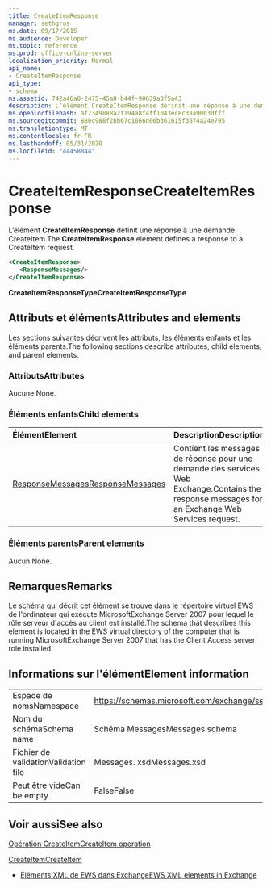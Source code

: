 ```yaml
---
title: CreateItemResponse
manager: sethgros
ms.date: 09/17/2015
ms.audience: Developer
ms.topic: reference
ms.prod: office-online-server
localization_priority: Normal
api_name:
- CreateItemResponse
api_type:
- schema
ms.assetid: 742a46a0-2475-45a0-b44f-90639a3f5a43
description: L’élément CreateItemResponse définit une réponse à une demande CreateItem.
ms.openlocfilehash: af7349888a2f194a8f4ff1043ec8c38a90b3dfff
ms.sourcegitcommit: 88ec988f2bb67c1866d06b361615f3674a24e795
ms.translationtype: MT
ms.contentlocale: fr-FR
ms.lasthandoff: 05/31/2020
ms.locfileid: "44458844"
---
```

# <a name="createitemresponse"></a><span data-ttu-id="a9757-103">CreateItemResponse</span><span class="sxs-lookup"><span data-stu-id="a9757-103">CreateItemResponse</span></span>

<span data-ttu-id="a9757-104">L’élément **CreateItemResponse** définit une réponse à une demande CreateItem.</span><span class="sxs-lookup"><span data-stu-id="a9757-104">The **CreateItemResponse** element defines a response to a CreateItem request.</span></span> 
  
```xml
<CreateItemResponse>
   <ResponseMessages/>
</CreateItemResponse>
```

 <span data-ttu-id="a9757-105">**CreateItemResponseType**</span><span class="sxs-lookup"><span data-stu-id="a9757-105">**CreateItemResponseType**</span></span>
## <a name="attributes-and-elements"></a><span data-ttu-id="a9757-106">Attributs et éléments</span><span class="sxs-lookup"><span data-stu-id="a9757-106">Attributes and elements</span></span>

<span data-ttu-id="a9757-107">Les sections suivantes décrivent les attributs, les éléments enfants et les éléments parents.</span><span class="sxs-lookup"><span data-stu-id="a9757-107">The following sections describe attributes, child elements, and parent elements.</span></span>
  
### <a name="attributes"></a><span data-ttu-id="a9757-108">Attributs</span><span class="sxs-lookup"><span data-stu-id="a9757-108">Attributes</span></span>

<span data-ttu-id="a9757-109">Aucune.</span><span class="sxs-lookup"><span data-stu-id="a9757-109">None.</span></span>
  
### <a name="child-elements"></a><span data-ttu-id="a9757-110">Éléments enfants</span><span class="sxs-lookup"><span data-stu-id="a9757-110">Child elements</span></span>

|<span data-ttu-id="a9757-111">**Élément**</span><span class="sxs-lookup"><span data-stu-id="a9757-111">**Element**</span></span>|<span data-ttu-id="a9757-112">**Description**</span><span class="sxs-lookup"><span data-stu-id="a9757-112">**Description**</span></span>|
|:-----|:-----|
|[<span data-ttu-id="a9757-113">ResponseMessages</span><span class="sxs-lookup"><span data-stu-id="a9757-113">ResponseMessages</span></span>](responsemessages.md) <br/> |<span data-ttu-id="a9757-114">Contient les messages de réponse pour une demande des services Web Exchange.</span><span class="sxs-lookup"><span data-stu-id="a9757-114">Contains the response messages for an Exchange Web Services request.</span></span>  <br/> |
   
### <a name="parent-elements"></a><span data-ttu-id="a9757-115">Éléments parents</span><span class="sxs-lookup"><span data-stu-id="a9757-115">Parent elements</span></span>

<span data-ttu-id="a9757-116">Aucun.</span><span class="sxs-lookup"><span data-stu-id="a9757-116">None.</span></span>
  
## <a name="remarks"></a><span data-ttu-id="a9757-117">Remarques</span><span class="sxs-lookup"><span data-stu-id="a9757-117">Remarks</span></span>

<span data-ttu-id="a9757-118">Le schéma qui décrit cet élément se trouve dans le répertoire virtuel EWS de l'ordinateur qui exécute MicrosoftExchange Server 2007 pour lequel le rôle serveur d'accès au client est installé.</span><span class="sxs-lookup"><span data-stu-id="a9757-118">The schema that describes this element is located in the EWS virtual directory of the computer that is running MicrosoftExchange Server 2007 that has the Client Access server role installed.</span></span>
  
## <a name="element-information"></a><span data-ttu-id="a9757-119">Informations sur l'élément</span><span class="sxs-lookup"><span data-stu-id="a9757-119">Element information</span></span>

|||
|:-----|:-----|
|<span data-ttu-id="a9757-120">Espace de noms</span><span class="sxs-lookup"><span data-stu-id="a9757-120">Namespace</span></span>  <br/> |https://schemas.microsoft.com/exchange/services/2006/messages  <br/> |
|<span data-ttu-id="a9757-121">Nom du schéma</span><span class="sxs-lookup"><span data-stu-id="a9757-121">Schema name</span></span>  <br/> |<span data-ttu-id="a9757-122">Schéma Messages</span><span class="sxs-lookup"><span data-stu-id="a9757-122">Messages schema</span></span>  <br/> |
|<span data-ttu-id="a9757-123">Fichier de validation</span><span class="sxs-lookup"><span data-stu-id="a9757-123">Validation file</span></span>  <br/> |<span data-ttu-id="a9757-124">Messages. xsd</span><span class="sxs-lookup"><span data-stu-id="a9757-124">Messages.xsd</span></span>  <br/> |
|<span data-ttu-id="a9757-125">Peut être vide</span><span class="sxs-lookup"><span data-stu-id="a9757-125">Can be empty</span></span>  <br/> |<span data-ttu-id="a9757-126">False</span><span class="sxs-lookup"><span data-stu-id="a9757-126">False</span></span>  <br/> |
   
## <a name="see-also"></a><span data-ttu-id="a9757-127">Voir aussi</span><span class="sxs-lookup"><span data-stu-id="a9757-127">See also</span></span>



[<span data-ttu-id="a9757-128">Opération CreateItem</span><span class="sxs-lookup"><span data-stu-id="a9757-128">CreateItem operation</span></span>](createitem-operation.md)
  
[<span data-ttu-id="a9757-129">CreateItem</span><span class="sxs-lookup"><span data-stu-id="a9757-129">CreateItem</span></span>](createitem.md)


- [<span data-ttu-id="a9757-130">Éléments XML de EWS dans Exchange</span><span class="sxs-lookup"><span data-stu-id="a9757-130">EWS XML elements in Exchange</span></span>](ews-xml-elements-in-exchange.md)

